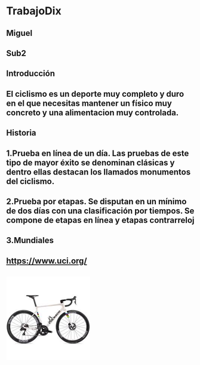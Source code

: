 # TrabajoDix
## Miguel
## Sub2
## Introducción
## El ciclismo es un deporte muy completo y duro en el que necesitas mantener un físico muy concreto y una alimentacion muy controlada.
## Historia
## 1.Prueba en línea de un día. Las pruebas de este tipo de mayor éxito se denominan clásicas y dentro ellas destacan los llamados monumentos del ciclismo.
## 2.Prueba por etapas. Se disputan en un mínimo de dos días con una clasificación por tiempos. Se compone de etapas en línea y etapas contrarreloj
## 3.Mundiales
## https://www.uci.org/
## ![alt text](descarga.jpg)